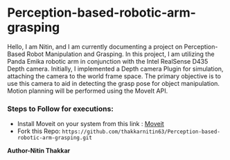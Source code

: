 # Perception-based-robotic-arm-grasping
Hello, I am Nitin, and I am currently documenting a project on Perception-Based Robot Manipulation and Grasping. In this project, I am utilizing the Panda Emika robotic arm in conjunction with the Intel RealSense D435 Depth camera. Initially, I implemented a Depth camera Plugin for simulation, attaching the camera to the world frame space. The primary objective is to use this camera to aid in detecting the grasp pose for object manipulation. Motion planning will be performed using the MoveIt API.

### **Steps to Follow for executions:**
* Install Moveit on your system from this link : [Moveit](https://ros-planning.github.io/moveit_tutorials/doc/getting_started/getting_started.html)
* Fork this Repo: `https://github.com/thakkarnitin63/Perception-based-robotic-arm-grasping.git`

**Author-Nitin Thakkar**
